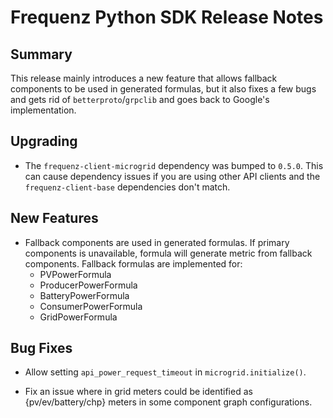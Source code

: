 # Frequenz Python SDK Release Notes

## Summary

This release mainly introduces a new feature that allows fallback components to be used in generated formulas, but it also fixes a few bugs and gets rid of `betterproto`/`grpclib` and goes back to Google's implementation.

## Upgrading

- The `frequenz-client-microgrid` dependency was bumped to `0.5.0`. This can cause dependency issues if you are using other API clients and the `frequenz-client-base` dependencies don't match.

## New Features

- Fallback components are used in generated formulas. If primary components is unavailable, formula will generate metric from fallback components. Fallback formulas are implemented for:
  - PVPowerFormula
  - ProducerPowerFormula
  - BatteryPowerFormula
  - ConsumerPowerFormula
  - GridPowerFormula

## Bug Fixes

- Allow setting `api_power_request_timeout` in `microgrid.initialize()`.

- Fix an issue where in grid meters could be identified as {pv/ev/battery/chp} meters in some component graph configurations.
